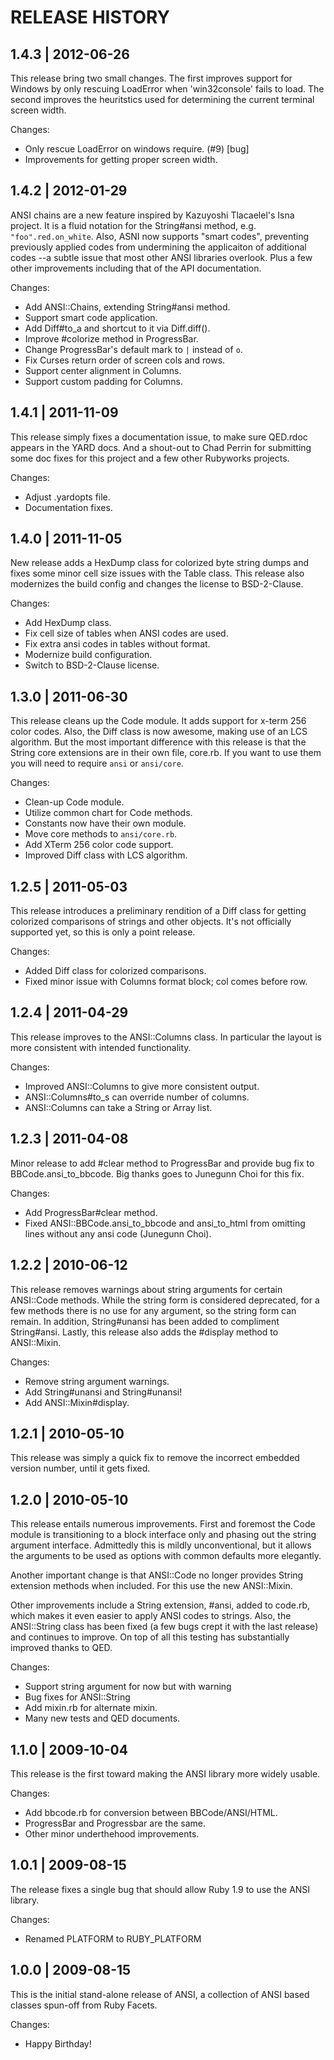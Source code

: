 # RELEASE HISTORY

## 1.4.3 | 2012-06-26

This release bring two small changes. The first improves support
for Windows by only rescuing LoadError when 'win32console' fails
to load. The second improves the heuritstics used for determining
the current terminal screen width.

Changes:

* Only rescue LoadError on windows require. (#9) [bug]
* Improvements for getting proper screen width.


## 1.4.2 | 2012-01-29

ANSI chains are a new feature inspired by Kazuyoshi Tlacaelel's Isna project.
It is a fluid notation for the String#ansi method, e.g. `"foo".red.on_white`.
Also, ASNI now supports "smart codes", preventing previously applied codes
from undermining the applicaiton of additional codes --a subtle issue that
most other ANSI libraries overlook. Plus a few other improvements including
that of the API documentation.

Changes:

* Add ANSI::Chains, extending String#ansi method.
* Support smart code application.
* Add Diff#to_a and shortcut to it via Diff.diff().
* Improve #colorize method in ProgressBar.
* Change ProgressBar's default mark to `|` instead of `o`.
* Fix Curses return order of screen cols and rows.
* Support center alignment in Columns.
* Support custom padding for Columns.


## 1.4.1 | 2011-11-09

This release simply fixes a documentation issue, to make sure
QED.rdoc appears in the YARD docs. And a shout-out to Chad Perrin
for submitting some doc fixes for this project and a few other
Rubyworks projects.

Changes:

* Adjust .yardopts file.
* Documentation fixes.


## 1.4.0 | 2011-11-05

New release adds a HexDump class for colorized byte string dumps
and fixes some minor cell size issues with the Table class.
This release also modernizes the build config and changes the
license to BSD-2-Clause.

Changes:

* Add HexDump class.
* Fix cell size of tables when ANSI codes are used.
* Fix extra ansi codes in tables without format.
* Modernize build configuration.
* Switch to BSD-2-Clause license.


## 1.3.0 | 2011-06-30

This release cleans up the Code module. It adds support for x-term
256 color codes. Also, the Diff class is now awesome, making use of
an LCS algorithm. But the most important difference with this release
is that the String core extensions are in their own file, core.rb.
If you want to use them you will need to require `ansi` or `ansi/core`.

Changes:

* Clean-up Code module.
* Utilize common chart for Code methods.
* Constants now have their own module.
* Move core methods to `ansi/core.rb`.
* Add XTerm 256 color code support.
* Improved Diff class with LCS algorithm.


## 1.2.5 | 2011-05-03

This release introduces a preliminary rendition of a Diff class
for getting colorized comparisons of strings and other objects.
It's not officially supported yet, so this is only a point release.

Changes:

* Added Diff class for colorized comparisons.
* Fixed minor issue with Columns format block; col comes before row.


## 1.2.4 | 2011-04-29

This release improves to the ANSI::Columns class. In particular the
layout is more consistent with intended functionality.

Changes:

* Improved ANSI::Columns to give more consistent output.
* ANSI::Columns#to_s can override number of columns.
* ANSI::Columns can take a String or Array list.


## 1.2.3 | 2011-04-08

Minor release to add #clear method to ProgressBar and provide bug
fix to BBCode.ansi_to_bbcode. Big thanks goes to Junegunn Choi 
for this fix.

Changes:

* Add ProgressBar#clear method.
* Fixed ANSI::BBCode.ansi_to_bbcode and ansi_to_html from omitting lines
without any ansi code (Junegunn Choi).

## 1.2.2 | 2010-06-12

This release removes warnings about string arguments for certain
ANSI::Code methods. While the string form is considered deprecated,
for a few methods there is no use for any argument, so the string
form can remain. In addition, String#unansi has been added to
compliment String#ansi. Lastly, this release also adds the #display
method to ANSI::Mixin.

Changes:

* Remove string argument warnings.
* Add String#unansi and String#unansi!
* Add ANSI::Mixin#display.


## 1.2.1 | 2010-05-10

This release was simply a quick fix to remove the incorrect embedded
version number, until it gets fixed.


## 1.2.0 | 2010-05-10

This release entails numerous improvements. First and foremost
the Code module is transitioning to a block interface only
and phasing out the string argument interface. Admittedly this
is mildly unconventional, but it allows the arguments to be used
as options with common defaults more elegantly.

Another important change is that ANSI::Code no longer provides
String extension methods when included. For this use the new
ANSI::Mixin.

Other improvements include a String extension, #ansi, added to
code.rb, which makes it even easier to apply ANSI codes to strings.
Also, the ANSI::String class has been fixed (a few bugs crept
it with the last release) and continues to improve. On top of all
this testing has substantially improved thanks to QED.

Changes:

* Support string argument for now but with warning
* Bug fixes for ANSI::String
* Add mixin.rb for alternate mixin.
* Many new tests and QED documents.


## 1.1.0 | 2009-10-04

This release is the first toward making the ANSI library
more widely usable.

Changes:

* Add bbcode.rb for conversion between BBCode/ANSI/HTML.
* ProgressBar and Progressbar are the same.
* Other minor underthehood improvements.


## 1.0.1 | 2009-08-15

The release fixes a single bug that should allow Ruby 1.9
to use the ANSI library.

Changes:

* Renamed PLATFORM to RUBY_PLATFORM


## 1.0.0 | 2009-08-15

This is the initial stand-alone release of ANSI, a collection
of ANSI based classes spun-off from Ruby Facets.

Changes:

* Happy Birthday!

